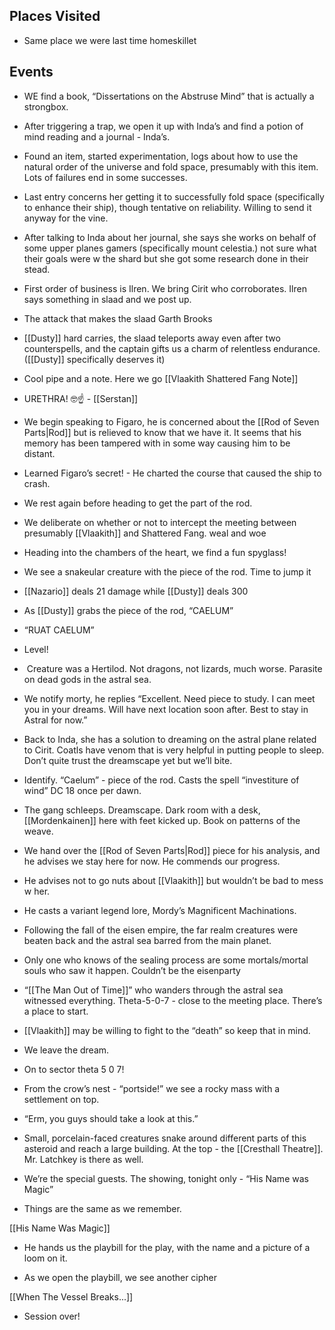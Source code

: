 ## Places Visited

- Same place we were last time homeskillet
    

## Events

- WE find a book, “Dissertations on the Abstruse Mind” that is actually a strongbox.
    

- After triggering a trap, we open it up with Inda’s and find a potion of mind reading and a journal - Inda’s.
    
- Found an item, started experimentation, logs about how to use the natural order of the universe and fold space, presumably with this item. Lots of failures end in some successes.
    
- Last entry concerns her getting it to successfully fold space (specifically to enhance their ship), though tentative on reliability. Willing to send it anyway for the vine.
    
- After talking to Inda about her journal, she says she works on behalf of some upper planes gamers (specifically mount celestia.) not sure what their goals were w the shard but she got some research done in their stead.
    

- First order of business is Ilren. We bring Cirit who corroborates. Ilren says something in slaad and we post up.
    

- The attack that makes the slaad Garth Brooks
    

- [[Dusty]] hard carries, the slaad teleports away even after two counterspells, and the captain gifts us a charm of relentless endurance. ([[Dusty]] specifically deserves it)
    

- Cool pipe and a note. Here we go
[[Vlaakith Shattered Fang Note]]
    
- URETHRA! 🤓☝️ - [[Serstan]] 
    

- We begin speaking to Figaro, he is concerned about the [[Rod of Seven Parts|Rod]] but is relieved to know that we have it. It seems that his memory has been tampered with in some way causing him to be distant. 
    

- Learned Figaro’s secret! - He charted the course that caused the ship to crash.
    

- We rest again before heading to get the part of the rod. 
    

- We deliberate on whether or not to intercept the meeting between presumably [[Vlaakith]] and Shattered Fang. weal and woe
    

- Heading into the chambers of the heart, we find a fun spyglass!
    

- We see a snakeular creature with the piece of the rod. Time to jump it
    
- [[Nazario]] deals 21 damage while [[Dusty]] deals 300
    
- As [[Dusty]] grabs the piece of the rod, “CAELUM”
    
- “RUAT CAELUM”
    
- Level!
    

-  Creature was a Hertilod. Not dragons, not lizards, much worse. Parasite on dead gods in the astral sea.
    
- We notify morty, he replies “Excellent. Need piece to study. I can meet you in your dreams. Will have next location soon after. Best to stay in Astral for now.”
    

- Back to Inda, she has a solution to dreaming on the astral plane related to Cirit. Coatls have venom that is very helpful in putting people to sleep. Don’t quite trust the dreamscape yet but we’ll bite.
    

- Identify. “Caelum” - piece of the rod. Casts the spell “investiture of wind” DC 18 once per dawn.
    
- The gang schleeps. Dreamscape. Dark room with a desk, [[Mordenkainen]] here with feet kicked up. Book on patterns of the weave.
    

- We hand over the [[Rod of Seven Parts|Rod]] piece for his analysis, and he advises we stay here for now. He commends our progress.
    
- He advises not to go nuts about [[Vlaakith]] but wouldn’t be bad to mess w her.
    
- He casts a variant legend lore, Mordy’s Magnificent Machinations. 
    
- Following the fall of the eisen empire, the far realm creatures were beaten back and the astral sea barred from the main planet. 
    
- Only one who knows of the sealing process are some mortals/mortal souls who saw it happen. Couldn’t be the eisenparty
    
- “[[The Man Out of Time]]” who wanders through the astral sea witnessed everything. Theta-5-0-7 - close to the meeting place. There’s a place to start. 
    
- [[Vlaakith]] may be willing to fight to the “death” so keep that in mind.
    
- We leave the dream.
    

- On to sector theta 5 0 7!
    

- From the crow’s nest - “portside!” we see a rocky mass with a settlement on top. 
    
- “Erm, you guys should take a look at this.”
    
- Small, porcelain-faced creatures snake around different parts of this asteroid and reach a large building. At the top - the [[Cresthall Theatre]]. Mr. Latchkey is there as well.
    

- We’re the special guests. The showing, tonight only - “His Name was Magic”
    

- Things are the same as we remember. 
    
[[His Name Was Magic]]
    
- He hands us the playbill for the play, with the name and a picture of a loom on it. 
    
- As we open the playbill, we see another cipher

[[When The Vessel Breaks...]]
    
- Session over!